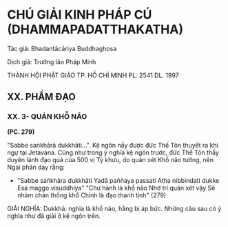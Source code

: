 # CHÚ GIẢI KINH PHÁP CÚ (DHAMMAPADATTHAKATHA)

Tác giả: Bhadantācāriya Buddhaghosa

Dịch giả: Trưởng lão Pháp Minh

THÀNH HỘI PHẬT GIÁO TP. HỒ CHÍ MINH
PL. 2541 DL. 1997

## XX. PHẨM ĐẠO

### XX. 3- QUÁN KHỖ NÃO

**(PC. 279)**

"Sabbe saṅkhārā dukkhāti...".
Kệ ngôn nầy được đức Thế Tôn thuyết ra khi ngự tại Jetavana.
Cũng như trong ý nghĩa kệ ngôn trước, đức Thế Tôn thấy duyên lành đạo quả của 500 vị Tỳ khưu, do quán xét Khổ não tướng, nên Ngài phán dạy rằng:

- "Sabbe saṅkhāra dukkhāti
  Yadā paññaya passati
  Atha nibbindati dukke
  Esa maggo visuddhiỳa" "Chư hành là khổ não
  Nhờ trí quán xét vậy
  Sẽ nhàm chán thống khổ
  Chính là đạo thanh tịnh" (279)

GIẢI NGHĨA:
Dukkhā: nghĩa là khổ não, hằng bị áp bức. Những câu sau có ý nghĩa như đã giải ở kệ ngôn trên.
